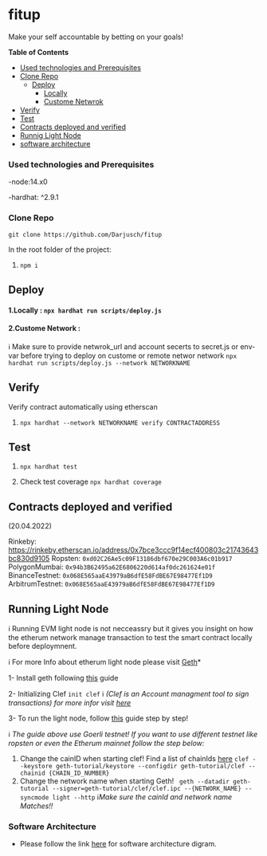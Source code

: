 # fitup
Make your self accountable by betting on your goals!


**Table of Contents**
- [Used technologies and Prerequisites](#used-technologies-and-prerequisites)
- [Clone Repo](#clone-repo)
  - [Deploy](#deploy)
    - [Locally](#1.locally)
    - [Custome Netwrok](#2.custome-network)
- [Verify](#verify)
- [Test](#test) 
- [Contracts deployed and verified](#contracts-deployed-and-verified)
- [Runnig Light Node](#running-light-node)
- [software architecture](#software-architecture)

    



### Used technologies and Prerequisites

-node:14.x0


-hardhat: ^2.9.1


### Clone Repo

``` git clone https://github.com/Darjusch/fitup ```

In the root folder of the project:

1. ``` npm i ```

## Deploy


#### 1.Locally : ``` npx hardhat run scripts/deploy.js ```

#### 2.Custome Network :
:information_source: Make sure to provide netwrok_url and account secerts to secret.js or env-var before trying to deploy on custome or remote networ network
 ``` npx hardhat run scripts/deploy.js --network NETWORKNAME ```

## Verify

Verify contract automatically using etherscan

1. ``` npx hardhat --network NETWORKNAME verify CONTRACTADDRESS ```

## Test

1. ``` npx hardhat test ```

2. Check test coverage ``` npx hardhat coverage ```

## Contracts deployed and verified

(20.04.2022) 

Rinkeby: https://rinkeby.etherscan.io/address/0x7bce3ccc9f14ecf400803c21743643bc830d9105
Ropsten: ``` 0xd02C26Ae5c09F13186dbf670e29C003A6c01b917 ```
PolygonMumbai: ``` 0x94b3B62495a62E6806220d614af0dc261624e01f ```
BinanceTestnet: ``` 0x068E565aaE43979aB6dfE58FdBE67E98477Ef1D9 ```
ArbitrumTestnet: ``` 0x068E565aaE43979aB6dfE58FdBE67E98477Ef1D9 ```




## Running Light Node
:information_source: Running EVM light node is not necceassry but it gives you insight on how the etherum network manage transaction to test the smart contract locally before deploymnent.

:information_source: For more Info about etherum light node please visit [Geth](https://geth.ethereum.org/)*

1- Install geth following [this](https://geth.ethereum.org/docs/install-and-build/installing-geth) guide

2- Initializing Clef    ``` init clef ```
:information_source: *(Clef is an Account managment tool to sign transactions) for more infor visit [here](https://geth.ethereum.org/docs/clef/tutorial)*

3- To run the light node, follow [this](https://geth.ethereum.org/docs/getting-started) guide step by step!

:information_source: *The guide above use Goerli testnet! If you want to use different testnet like ropsten or even the Etherum mainnet follow the step below:*

  1. Change the cainID when starting clef! Find a list of chainIds [here](https://besu.hyperledger.org/en/stable/Concepts/NetworkID-And-ChainID/)
  ```clef --keystore geth-tutorial/keystore --configdir geth-tutorial/clef --chainid {CHAIN_ID_NUMBER}```
  2. Change the network name when starting Geth!
    ``` geth --datadir geth-tutorial --signer=geth-tutorial/clef/clef.ipc --{NETWORK_NAME} --syncmode light --http```
 :information_source:*Make sure the cainId and network name Matches!!*


### Software Architecture

- Please follow the link [here](https://lucid.app/lucidchart/6c5df66e-e7df-4652-bac1-9e1db0592ca4/edit?invitationId=inv_b469f514-36f1-440f-bad0-fc600166dfb5) for software architecture digram. 
